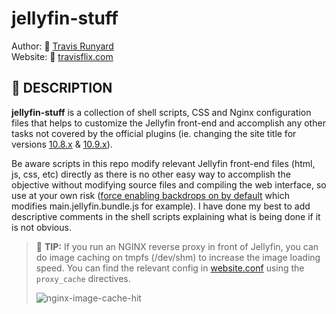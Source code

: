 # jellyfin-stuff

Author: 📧 [Travis Runyard](mailto:travisrunyard@gmail.com)<br>
Website: 🔗 [travisflix.com](https://travisflix.com)<br>

## 📜 DESCRIPTION

**jellyfin-stuff** is a collection of shell scripts, CSS and Nginx configuration files that helps to customize the Jellyfin front-end and accomplish any other tasks not covered by the official plugins (ie. changing the site title for versions [10.8.x](https://github.com/visualblind/jellyfin-stuff/blob/master/shell-scripts/jellyfin-set-title_10.8.sh) & [10.9.x](https://github.com/visualblind/jellyfin-stuff/blob/master/shell-scripts/jellyfin-set-title_10.9.sh)).


Be aware scripts in this repo modify relevant Jellyfin front-end files (html, js, css, etc) directly as there is no other easy way to accomplish the objective without modifying source files and compiling the web interface, so use at your own risk ([force enabling backdrops on by default](https://github.com/visualblind/jellyfin-stuff/blob/master/shell-scripts/jellyfin-backdrops-enable.sh) which modifies main.jellyfin.bundle.js for example). I have done my best to add descriptive comments in the shell scripts explaining what is being done if it is not obvious.


> 📌 **TIP:** If you run an NGINX reverse proxy in front of Jellyfin, you can do image caching on tmpfs (/dev/shm) to increase the image loading speed. You can find the relevant config in [website.conf](https://github.com/visualblind/jellyfin-stuff/blob/master/nginx/website.conf#L126) using the `proxy_cache` directives.<p>![nginx-image-cache-hit](https://i.ibb.co/R2HwVMW/nginx-image-cache-hit.png)</p>

